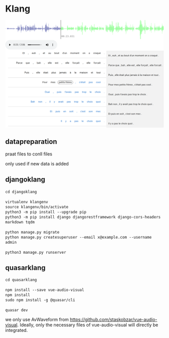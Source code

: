 # Klang 

![alt Klang](Screenshot_20201107_111542.png)


## datapreparation

praat files to conll files

only used if new data is added

## djangoklang

```
cd djangoklang

virtualenv klangenv
source klangenv/bin/activate 
python3 -m pip install --upgrade pip
python3 -m pip install django djangorestframework django-cors-headers markdown tqdm

python manage.py migrate
python manage.py createsuperuser --email x@example.com --username admin

python3 manage.py runserver
```

## quasarklang

```
cd quasarklang

npm install --save vue-audio-visual
npm install
sudo npm install -g @quasar/cli

quasar dev
```

we only use AvWaveform from https://github.com/staskobzar/vue-audio-visual. Ideally, only the necessary files of vue-audio-visual will directly be integrated.

